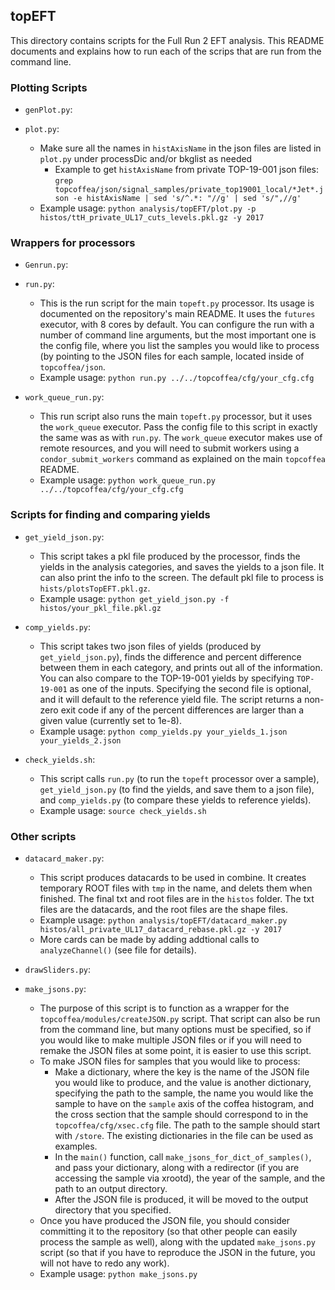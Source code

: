 ## topEFT
This directory contains scripts for the Full Run 2 EFT analysis. This README documents and explains how to run each of the scrips that are run from the command line.

### Plotting Scripts

* `genPlot.py`:

* `plot.py`:
    - Make sure all the names in `histAxisName` in the json files are listed in `plot.py` under processDic and/or bkglist as needed
      - Example to get `histAxisName` from private TOP-19-001 json files: `grep topcoffea/json/signal_samples/private_top19001_local/*Jet*.json -e histAxisName | sed 's/^.*: "//g' | sed 's/",//g'`
    - Example usage: `python analysis/topEFT/plot.py -p histos/ttH_private_UL17_cuts_levels.pkl.gz -y 2017`

### Wrappers for processors

* `Genrun.py`:

* `run.py`:
    - This is the run script for the main `topeft.py` processor. Its usage is documented on the repository's main README. It uses the `futures` executor, with 8 cores by default. You can configure the run with a number of command line arguments, but the most important one is the config file, where you list the samples you would like to process (by pointing to the JSON files for each sample, located inside of `topcoffea/json`. 
    - Example usage: `python run.py ../../topcoffea/cfg/your_cfg.cfg`  

* `work_queue_run.py`:
    - This run script also runs the main `topeft.py` processor, but it uses the `work_queue` executor. Pass the config file to this script in exactly the same was as with `run.py`. The `work_queue` executor makes use of remote resources, and you will need to submit workers using a `condor_submit_workers` command as explained on the main `topcoffea` README.
    - Example usage: `python work_queue_run.py ../../topcoffea/cfg/your_cfg.cfg`

### Scripts for finding and comparing yields

* `get_yield_json.py`:
    - This script takes a pkl file produced by the processor, finds the yields in the analysis categories, and saves the yields to a json file. It can also print the info to the screen. The default pkl file to process is `hists/plotsTopEFT.pkl.gz`.
    - Example usage: `python get_yield_json.py -f histos/your_pkl_file.pkl.gz`

* `comp_yields.py`:
    - This script takes two json files of yields (produced by `get_yield_json.py`), finds the difference and percent difference between them in each category, and prints out all of the information. You can also compare to the TOP-19-001 yields by specifying `TOP-19-001` as one of the inputs. Specifying the second file is optional, and it will default to the reference yield file. The script returns a non-zero exit code if any of the percent differences are larger than a given value (currently set to 1e-8). 
    - Example usage: `python comp_yields.py your_yields_1.json your_yields_2.json`

* `check_yields.sh`:
    - This script calls `run.py` (to run the `topeft` processor over a sample), `get_yield_json.py` (to find the yields, and save them to a json file), and `comp_yields.py` (to compare these yields to reference yields).
    - Example usage: `source check_yields.sh`

### Other scripts

* `datacard_maker.py`:
    - This script produces datacards to be used in combine. It creates temporary ROOT files with `tmp` in the name, and delets them when finished. The final txt and root files are in the `histos` folder. The txt files are the datacards, and the root files are the shape files.
    - Example usage: `python analysis/topEFT/datacard_maker.py histos/all_private_UL17_datacard_rebase.pkl.gz -y 2017`
    - More cards can be made by adding addtional calls to `analyzeChannel()` (see file for details).

* `drawSliders.py`:
 
* `make_jsons.py`:
    - The purpose of this script is to function as a wrapper for the `topcoffea/modules/createJSON.py` script. That script can also be run from the command line, but many options must be specified, so if you would like to make multiple JSON files or if you will need to remake the JSON files at some point, it is easier to use this script.
    - To make JSON files for samples that you would like to process:
        * Make a dictionary, where the key is the name of the JSON file you would like to produce, and the value is another dictionary, specifying the path to the sample, the name you would like the sample to have on the `sample` axis of the coffea histogram, and the cross section that the sample should correspond to in the `topcoffea/cfg/xsec.cfg` file. The path to the sample should start with `/store`. The existing dictionaries in the file can be used as examples.
        * In the `main()` function, call `make_jsons_for_dict_of_samples()`, and pass your dictionary, along with a redirector (if you are accessing the sample via xrootd), the year of the sample, and the path to an output directory.
        * After the JSON file is produced, it will be moved to the output directory that you specified.
    - Once you have produced the JSON file, you should consider committing it to the repository (so that other people can easily process the sample as well), along with the updated `make_jsons.py` script (so that if you have to reproduce the JSON in the future, you will not have to redo any work).
    - Example usage: `python make_jsons.py`
